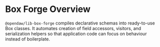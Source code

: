 # Box Forge Overview

`@opendaw/lib-box-forge` compiles declarative schemas into ready-to-use Box classes.
It automates creation of field accessors, visitors, and serialization helpers so
that application code can focus on behaviour instead of boilerplate.
